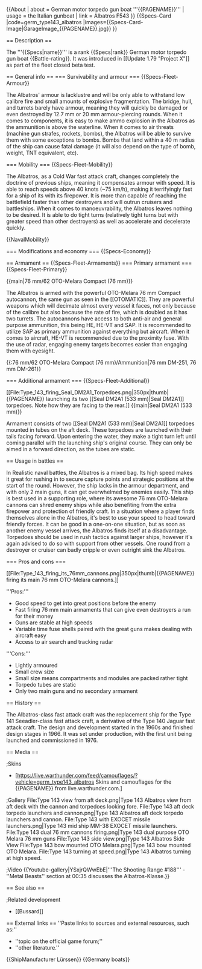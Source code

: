 {{About
| about = German motor torpedo gun boat '''{{PAGENAME}}'''
| usage = the Italian gunboat
| link = Albatros F543
}}
{{Specs-Card
|code=germ_type143_albatros
|images={{Specs-Card-Image|GarageImage_{{PAGENAME}}.jpg}}
}}

== Description ==
<!-- ''In the first part of the description, cover the history of the ship's creation and military application. In the second part, tell the reader about using this ship in the game. Add a screenshot: if a beginner player has a hard time remembering vehicles by name, a picture will help them identify the ship in question.'' -->
The '''{{Specs|name}}''' is a rank {{Specs|rank}} German motor torpedo gun boat {{Battle-rating}}. It was introduced in [[Update 1.79 "Project X"]] as part of the fleet closed beta test.

== General info ==
=== Survivability and armour ===
{{Specs-Fleet-Armour}}
<!-- ''Talk about the vehicle's armour. Note the most well-defended and most vulnerable zones, e.g. the ammo magazine. Evaluate the composition of components and assemblies responsible for movement and manoeuvrability. Evaluate the survivability of the primary and secondary armaments separately. Don't forget to mention the size of the crew, which plays an important role in fleet mechanics. Save tips on preserving survivability for the "Usage in battles" section. If necessary, use a graphical template to show the most well-protected or most vulnerable points in the armour.'' -->
The Albatros' armour is lacklustre and will be only able to withstand low calibre fire and small amounts of explosive fragmentation. The bridge, hull, and turrets barely have armour, meaning they will quickly be damaged or even destroyed by 12.7 mm or 20 mm armour-piercing rounds. When it comes to components, it is easy to make ammo explosion in the Albatros as the ammunition is above the waterline. When it comes to air threats (machine gun strafes, rockets, bombs), the Albatros will be able to survive them with some exceptions to bombs. Bombs that land within a 40 m radius of the ship can cause fatal damage (it will also depend on the type of bomb, weight, TNT equivalent, etc).

=== Mobility ===
{{Specs-Fleet-Mobility}}
<!-- ''Write about the ship's mobility. Evaluate its power and manoeuvrability, rudder rerouting speed, stopping speed at full tilt, with its maximum forward and reverse speed.'' -->
The Albatros, as a Cold War fast attack craft, changes completely the doctrine of previous ships, meaning it compensates armour with speed. It is able to reach speeds above 40 knots (~75 km/h), making it terrifyingly fast for a ship of its with its firepower. It is more than capable of reaching the battlefield faster than other destroyers and will outrun cruisers and battleships. When it comes to manoeuvrability, the Albatros leaves nothing to be desired. It is able to do tight turns (relatively tight turns but with greater speed than other destroyers) as well as accelerate and decelerate quickly.

{{NavalMobility}}

=== Modifications and economy ===
{{Specs-Economy}}

== Armament ==
{{Specs-Fleet-Armaments}}
=== Primary armament ===
{{Specs-Fleet-Primary}}
<!-- ''Provide information about the characteristics of the primary armament. Evaluate their efficacy in battle based on their reload speed, ballistics and the capacity of their shells. Add a link to the main article about the weapon: <code><nowiki>{{main|Weapon name (calibre)}}</nowiki></code>. Broadly describe the ammunition available for the primary armament, and provide recommendations on how to use it and which ammunition to choose.'' -->
{{main|76 mm/62 OTO-Melara Compact (76 mm)}}

The Albatros is armed with the powerful OTO-Melara 76 mm Compact autocannon, the same gun as seen in the [[OTOMATIC]]. They are powerful weapons which will decimate almost every vessel it faces, not only because of the calibre but also because the rate of fire, which is doubled as it has two turrets. The autocannons have access to both anti-air and general purpose ammunition, this being HE, HE-VT and SAP. It is recommended to utilize SAP as primary ammunition against everything but aircraft. When it comes to aircraft, HE-VT is recommended due to the proximity fuse. With the use of radar, engaging enemy targets becomes easier than engaging them with eyesight.

{{:76 mm/62 OTO-Melara Compact (76 mm)/Ammunition|76 mm DM-251, 76 mm DM-261}}

=== Additional armament ===
{{Specs-Fleet-Additional}}
<!-- ''Describe the available additional armaments of the ship: depth charges, mines, torpedoes. Talk about their positions, available ammunition and launch features such as dead zones of torpedoes. If there is no additional armament, remove this section.'' -->
[[File:Type_143_firing_Seal_DM2A1_Torpedoes.png|350px|thumb|{{PAGENAME}} launching its two [[Seal DM2A1 (533 mm)|Seal DM2A1]] torpedoes. Note how they are facing to the rear.]]
{{main|Seal DM2A1 (533 mm)}}

Armament consists of two [[Seal DM2A1 (533 mm)|Seal DM2A1]] torpedoes mounted in tubes on the aft deck. These torpedoes are launched with their tails facing forward. Upon entering the water, they make a tight turn left until coming parallel with the launching ship's original course. They can only be aimed in a forward direction, as the tubes are static.

== Usage in battles ==
<!-- ''Describe the technique of using this ship, the characteristics of her use in a team and tips on strategy. Abstain from writing an entire guide – don't try to provide a single point of view, but give the reader food for thought. Talk about the most dangerous opponents for this vehicle and provide recommendations on fighting them. If necessary, note the specifics of playing with this vehicle in various modes (AB, RB, SB).'' -->
In Realistic naval battles, the Albatros is a mixed bag. Its high speed makes it great for rushing in to secure capture points and strategic positions at the start of the round. However, the ship lacks in the armour department, and with only 2 main guns, it can get overwhelmed by enemies easily. This ship is best used in a supporting role, where its awesome 76 mm OTO-Melara cannons can shred enemy ships while also benefiting from the extra firepower and protection of friendly craft. In a situation where a player finds themselves alone in the Albatros, it's best to use your speed to head toward friendly forces. It can be good in a one-on-one situation, but as soon as another enemy vessel arrives, the Albatros finds itself at a disadvantage. Torpedoes should be used in rush tactics against larger ships, however it's again advised to do so with support from other vessels. One round from a destroyer or cruiser can badly cripple or even outright sink the Albatros.

=== Pros and cons ===
<!-- ''Summarise and briefly evaluate the vehicle in terms of its characteristics and combat effectiveness. Mark its pros and cons in the bulleted list. Try not to use more than 6 points for each of the characteristics. Avoid using categorical definitions such as "bad", "good" and the like - use substitutions with softer forms such as "inadequate" and "effective".'' -->
[[File:Type_143_firing_its_76mm_cannons.png|350px|thumb|{{PAGENAME}} firing its main 76 mm OTO-Melara cannons.]]

'''Pros:'''

* Good speed to get into great positions before the enemy
* Fast firing 76 mm main armaments that can give even destroyers a run for their money
* Guns are stable at high speeds
* Variable time fuse shells paired with the great guns makes dealing with aircraft easy
* Access to air search and tracking radar

'''Cons:'''

* Lightly armoured
* Small crew size
* Small size means compartments and modules are packed rather tight
* Torpedo tubes are static
* Only two main guns and no secondary armament

== History ==
<!-- ''Describe the history of the creation and combat usage of the ship in more detail than in the introduction. If the historical reference turns out to be too long, take it to a separate article, taking a link to the article about the ship and adding a block "/History" (example: <nowiki>https://wiki.warthunder.com/(Ship-name)/History</nowiki>) and add a link to it here using the <code>main</code> template. Be sure to reference text and sources by using <code><nowiki><ref></ref></nowiki></code>, as well as adding them at the end of the article with <code><nowiki><references /></nowiki></code>. This section may also include the ship's dev blog entry (if applicable) and the in-game encyclopedia description (under <code><nowiki>=== In-game description ===</nowiki></code>, also if applicable).'' -->
The Albatros-class fast attack craft was the replacement ship for the Type 141 Seeadler-class fast attack craft, a derivative of the Type 140 Jaguar fast attack craft. The design and development started in the 1960s and finished design stages in 1966. It was set under production, with the first unit being launched and commissioned in 1976.

== Media ==
<!-- ''Excellent additions to the article would be video guides, screenshots from the game, and photos.'' -->

;Skins

* [https://live.warthunder.com/feed/camouflages/?vehicle=germ_type143_albatros Skins and camouflages for the {{PAGENAME}} from live.warthunder.com.]

;Gallery
<gallery mode="packed" heights="150">
File:Type 143 view from aft deck.png|Type 143 Albatros view from aft deck with the cannon and torpedoes looking fore.
File:Type 143 aft deck torpedo launchers and cannon.png|Type 143 Albatros aft deck torpedo launchers and cannon.
File:Type 143 with EXOCET missile launchers.png|Type 143 mid ship MM-38 EXOCET missile launchers.
File:Type 143 dual 76 mm cannons firing.png|Type 143 dual purpose OTO Melara 76 mm guns
File:Type 143 side view.png|Type 143 Albatros Side View
File:Type 143 bow mounted OTO Melara.png|Type 143 bow mounted OTO Melara.
File:Type 143 turning at speed.png|Type 143 Albatros turning at high speed.
</gallery>

;Video
{{Youtube-gallery|YSxjrQWwEbE|'''The Shooting Range #188''' - ''Metal Beasts'' section at 00:35 discusses the Albatros-Klasse.}}

== See also ==
<!-- ''Links to articles on the War Thunder Wiki that you think will be useful for the reader, for example:''

* ''reference to the series of the ship;''
* ''links to approximate analogues of other nations and research trees.'' -->

;Related development

* [[Bussard]]

== External links ==
''Paste links to sources and external resources, such as:''

* ''topic on the official game forum;''
* ''other literature.''

{{ShipManufacturer Lürssen}}
{{Germany boats}}